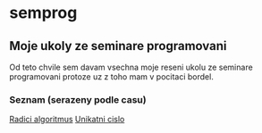# semprog

## Moje ukoly ze seminare programovani
Od teto chvile sem davam vsechna moje reseni ukolu ze seminare programovani protoze uz z toho mam v pocitaci bordel.

### Seznam (serazeny podle casu)
  [Radici algoritmus](razeni.cs)
  [Unikatni cislo](UniqueNumber.cs)
